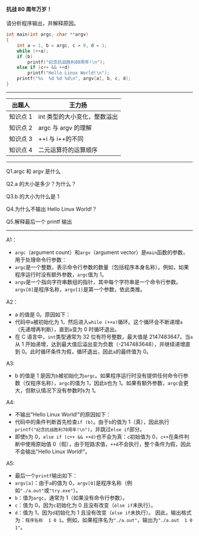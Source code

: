 #### 抗战 80 周年万岁！

请分析程序输出，并解释原因。

```c
int main(int argc, char **argv)
{
    int a = 1, b = argc, c = 0, d = 1;
    while (++a);
    if (b)
        printf("纪念抗战胜利80周年!\n");
    else if (c++ && ++d)
        printf("Hello Linux World!\n");
    printf("%s  %d %d %d\n", argv[a], b, c, d);
}
```

---

| **出题人** | **王力扬**                   |
| ---------- | ---------------------------- |
| 知识点 1   | int 类型的大小变化，整数溢出 |
| 知识点 2   | argc 与 argv 的理解          |
| 知识点 3   | ++i 与 i++的不同             |
| 知识点 4   | 二元运算符的运算顺序         |

---

Q1.argc 和 argv 是什么

Q2.a 的大小是多少？为什么？

Q3.b 的大小为什么是 1

Q4.为什么不输出 Hello Linux World!？

Q5.解释最后一个 printf 输出

---

A1：

-   `argc`（argument count）和`argv`（argument vector）是`main`函数的参数，用于处理命令行参数：
-   `argc`是一个整数，表示命令行参数的数量（包括程序本身名称）。例如，如果程序运行时没有额外参数，`argc`值为 1。
-   `argv`是一个指向字符串数组的指针，其中每个字符串是一个命令行参数。`argv[0]`是程序名称，`argv[1]`是第一个参数，依此类推。

A2：

-   a 的值是 0。原因如下：
-   代码中`a`被初始化为 1，然后进入`while (++a)`循环。这个循环会不断递增`a`（先递增再判断），直到`a`变为 0 时循环退出。
-   在 C 语言中，`int`类型通常为 32 位有符号整数，最大值是 2147483647。当`a`从 1 开始递增，达到最大值后溢出变为负数（-2147483648），并继续递增直到 0。此时循环条件为假，循环退出，因此`a`的最终值为 0。

A3:

-   b 的值是 1 是因为`b`被初始化为`argc`。如果程序运行时没有提供任何命令行参数（仅程序名称），`argc`的值为 1，因此`b`也为 1。如果有额外参数，`argc`会更大，但默认情况下没有参数时`b`为 1。

A4:

-   不输出"Hello Linux World!"的原因如下：
-   代码中的条件判断首先检查`if (b)`。由于`b`的值为 1（真），因此执行`printf("纪念抗战胜利70周年!\n")`，并跳过`else if`部分。
-   即使`b`为 0，`else if (c++ && ++d)`也不会为真：`c`初始值为 0，`c++`在条件判断中使用原始值 0（假），由于短路求值，`++d`不会执行，整个条件为假，因此不会输出"Hello Linux World!"。

A5:

-   最后一个`printf`输出如下：
-   `argv[a]`：由于`a`的值为 0，`argv[0]`是程序名称（例如`"./a.out"`或`"try.exe"`）。
-   `b`：值为`argc`，通常为 1（如果没有命令行参数）。
-   `c`：值为 0，因为`c`初始化为 0 且没有改变（`else if`未执行）。
-   `d`：值为 1，因为`d`初始化为 1 且没有改变（`else if`未执行）。
    因此，输出格式为：`程序名称  1 0 1`。例如，如果程序名为`"./a.out"`，输出为`"./a.out  1 0 1"`。
